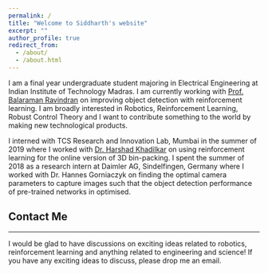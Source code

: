 ```yaml
---
permalink: /
title: "Welcome to Siddharth's website"
excerpt: ""
author_profile: true
redirect_from: 
  - /about/
  - /about.html
---
```

<script type="text/javascript" id="clustrmaps" src="//cdn.clustrmaps.com/map_v2.js?d=vuy8oJHmtOg7LUHtjdY1k-B5CjSIsQ-mzVNm9KPAL0M&cl=ffffff&w=a"></script>

I am a final year undergraduate student majoring in Electrical Engineering at Indian Institute of Technology Madras. I am currently working with 
[Prof. Balaraman Ravindran](https://www.cse.iitm.ac.in/~ravi/) on improving object detection with reinforcement learning. I am
broadly interested in Robotics, Reinforcement Learning, Robust Control Theory and I want to contribute something to the world by making new technological products.

I interned with  TCS Research and Innovation Lab, Mumbai in the summer of 2019 where I worked with [Dr. Harshad Khadilkar](https://sites.google.com/view/harshad/home) on using reinforcement learning for the online version of 3D bin-packing. I spent the summer of 2018 as a research intern at Daimler AG, Sindelfingen, Germany where I worked with Dr. Hannes Gorniaczyk on finding the optimal camera parameters to capture images such that the object detection performance of pre-trained networks in optimised.


## Contact Me ##
****************************************
I would be glad to have discussions on exciting ideas related to robotics, reinforcement learning and anything related to engineering and science! If you have any exciting ideas to discuss, please drop me an email.